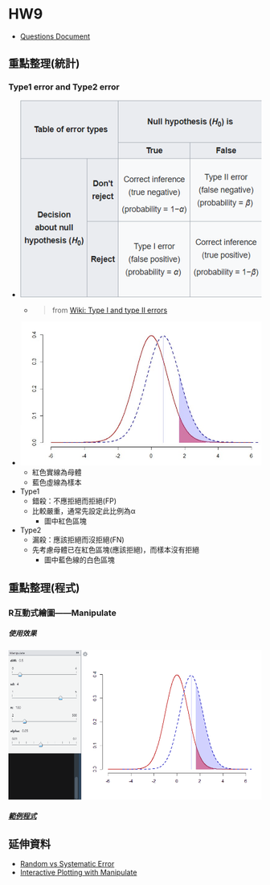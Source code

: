 # HW9
+ [Questions Document](https://docs.google.com/document/d/1Utpugh96-nV0WvJimC1TvUI7HSgKPzRyV2OLepqrHC0/edit)

## 重點整理(統計)
### Type1 error and Type2 error
+ ![](img/Table_of_errors.png)
  + > from [Wiki: Type I and type II errors](https://en.wikipedia.org/wiki/Type_I_and_type_II_errors)
+ ![](img/error_reigon.jpg)
  + 紅色實線為母體
  + 藍色虛線為樣本
+ Type1
  + 錯殺：不應拒絕而拒絕(FP)
  + 比較嚴重，通常先設定此比例為α
    + 圖中紅色區塊
+ Type2
  + 漏殺：應該拒絕而沒拒絕(FN)
  + 先考慮母體已在紅色區塊(應該拒絕)，而樣本沒有拒絕
    + 圖中藍色線的白色區塊

## 重點整理(程式)
### R互動式繪圖——Manipulate
##### 使用效果
![](img/manipulate.gif)

##### [範例程式](t_power.R)


## 延伸資料
+ [Random vs Systematic Error](https://www.physics.umd.edu/courses/Phys276/Hill/Information/Notes/ErrorAnalysis.html)
+ [Interactive Plotting with Manipulate](https://support.rstudio.com/hc/en-us/articles/200551906-Interactive-Plotting-with-Manipulate)
